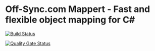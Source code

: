 # Off-Sync.com Mappert - Fast and flexible object mapping for C#

[![Build Status](https://dev.azure.com/off-sync/mapping-mappert/_apis/build/status/off-sync.mapping-mappert?branchName=develop)](https://dev.azure.com/off-sync/mapping-mappert/_build/latest?definitionId=2&branchName=develop)

[![Quality Gate Status](https://sonarcloud.io/api/project_badges/measure?project=off-sync_mapping-mappert&metric=alert_status)](https://sonarcloud.io/dashboard?id=off-sync_mapping-mappert)
